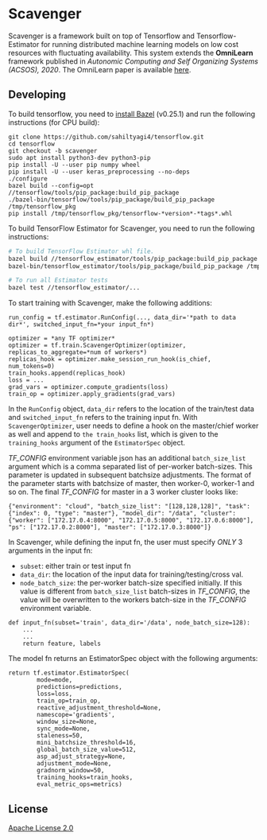 # Scavenger #

Scavenger is a framework built on top of Tensorflow and Tensorflow-Estimator for running distributed machine learning models on low cost resources with fluctuating availability. This system extends the **OmniLearn** framework published in *Autonomic Computing and Self Organizing Systems (ACSOS), 2020*. The OmniLearn paper is available [here](https://www.researchgate.net/publication/343054677_Taming_Resource_Heterogeneity_In_Distributed_ML_Training_With_Dynamic_Batching).



## Developing

To build tensorflow, you need to [install Bazel](https://docs.bazel.build/versions/master/install.html) (v0.25.1) and run the following instructions (for CPU build):
```
git clone https://github.com/sahiltyagi4/tensorflow.git
cd tensorflow
git checkout -b scavenger
sudo apt install python3-dev python3-pip
pip install -U --user pip numpy wheel
pip install -U --user keras_preprocessing --no-deps
./configure
bazel build --config=opt //tensorflow/tools/pip_package:build_pip_package
./bazel-bin/tensorflow/tools/pip_package/build_pip_package /tmp/tensorflow_pkg
pip install /tmp/tensorflow_pkg/tensorflow-*version*-*tags*.whl

```

To build TensorFlow Estimator for Scavenger, you need to run the following instructions:

```sh
# To build TensorFlow Estimator whl file.
bazel build //tensorflow_estimator/tools/pip_package:build_pip_package
bazel-bin/tensorflow_estimator/tools/pip_package/build_pip_package /tmp/estimator_pip

# To run all Estimator tests
bazel test //tensorflow_estimator/...
```

To start training with Scavenger, make the following additions:

```
run_config = tf.estimator.RunConfig(..., data_dir='*path to data dir*', switched_input_fn=*your input_fn*)

optimizer = *any TF optimizer*
optimizer = tf.train.ScavengerOptimizer(optimizer, replicas_to_aggregate=*num of workers*)
replicas_hook = optimizer.make_session_run_hook(is_chief, num_tokens=0)
train_hooks.append(replicas_hook)
loss = ...
grad_vars = optimizer.compute_gradients(loss)
train_op = optimizer.apply_gradients(grad_vars)
```

In the ```RunConfig``` object, ```data_dir``` refers to the location of the train/test data and ```switched_input_fn``` refers to the training input fn. With ```ScavengerOptimizer```, user needs to define a hook on the master/chief worker as well and append to ```the train_hooks``` list, which is given to the ```training_hooks``` argument of the ```EstimatorSpec``` object.


*TF_CONFIG* environment variable json has an additional ```batch_size_list``` argument which is a comma separated list of per-worker batch-sizes. This parameter is updated in subsequent batchsize adjustments. The format of the parameter starts with batchsize of master, then worker-0, worker-1 and so on. The final *TF_CONFIG* for master in a 3 worker cluster looks like:
```
{"environment": "cloud", "batch_size_list": "[128,128,128]", "task": {"index": 0, "type": "master"}, "model_dir": "/data", "cluster": {"worker": ["172.17.0.4:8000", "172.17.0.5:8000", "172.17.0.6:8000"], "ps": ["172.17.0.2:8000"], "master": ["172.17.0.3:8000"]}
```

In Scavenger, while defining the input fn, the user must specify *ONLY* 3 arguments in the input fn:
* ```subset```: either train or test input fn
* ```data_dir```: the location of the input data for training/testing/cross val.
* ```node_batch_size```: the per-worker batch-size specified initially. If this value is different from ```batch_size_list``` batch-sizes in *TF_CONFIG*, the value will be overwritten to the workers batch-size in the *TF_CONFIG* environment variable.
```
def input_fn(subset='train', data_dir='/data', node_batch_size=128):
	...
	...
	return feature, labels
```

The model fn returns an EstimatorSpec object with the following arguments:
```
return tf.estimator.EstimatorSpec(
        mode=mode,
        predictions=predictions,
        loss=loss,
        train_op=train_op,
        reactive_adjustment_threshold=None,
        namescope='gradients',
        window_size=None,
        sync_mode=None,
        staleness=50,
        mini_batchsize_threshold=16,
        global_batch_size_value=512,
        asp_adjust_strategy=None,
        adjustment_mode=None,
        gradnorm_window=50,
        training_hooks=train_hooks,
        eval_metric_ops=metrics)
```

## License

[Apache License 2.0](LICENSE)
